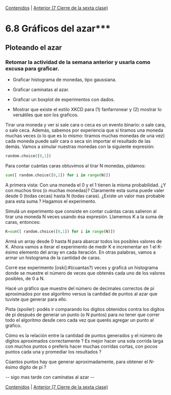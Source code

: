[Contenidos](../Contenidos.md) \| [Anterior (7 Cierre de la sexta clase)](07_Cierre.md)

# 6.8 Gráficos del azar***

## Ploteando el azar

### Retomar la actividad de la semana anterior y usarla como excusa para graficar.

- Graficar histograma de monedas, tipo gaussiana.
- Graficar caminatas al azar.
- Graficar un boxplot de experimentos con dados.

- Mostrar que existe el estilo XKCD para (1) fanfarronear y (2) mostrar lo versátiles que son los graficos.

Tirar una moneda y ver si sale cara o ceca es un evento binario: o sale cara, o sale ceca. Además, sabemos por experiencia que si tiramos una moneda muchas veces (o lo que es lo mismo: tiramos muchas monedas de una vez) cada moneda puede salir cara o seca sin importar el resultado de las demás. Vamos a simular nuestras monedas con la siguiente expresión: 

```python
random.choice([0,1])
```
Para contar cuántas caras obtuvimos al tirar N monedas, pidamos:

```python
sum([ random.choice([0,1]) for i in range(N)])
```

A primera vista:  Con una moneda el 0 y el 1 tienen la misma probabilidad. ¿Y con muchos tiros (o muchas monedas)? Claramente esta suma puede valer desde 0 (todas cecas) hasta N (todas caras). ¿Existe un valor mas probable para esta suma ? Hagamos el experimento.

Simulá un experimento que consiste en contar cuántas caras salieron al tirar una moneda N veces usando ésa expresión. Llamemos K a la suma de caras, entonces:

```python
K=sum([ random.choice([0,1]) for i in range(N)])
```

Armá un array desde 0 hasta N para abarcar todos los posibles valores de K. Ahora vamos a iterar el experimento de medir K e incrementar en 1 el K-ésimo elemento del array en cada iteración. En otras palabras, vamos a armar un histograma de la cantidad de caras.  

Corré ese experimento [oski]:#(cuantas?) veces y graficá un histograma donde se muestre el número de veces que obtenés cada uno de los valores posibles, de 0 a N.  





Hacé un gráfico que muestre del número de decimales correctos de pi aproximados por ese algoritmo versus la cantidad de puntos al azar que tuviste que generar para ello.

Pista (spoiler): podés ir comparando los dígitos obtenidos contra los dígitos de pi después de generar un punto (o N puntos) para no tener que correr todo el algoritmo desde cero cada vez que querés agregar un punto al gráfico.

Cómo es la relación entre la cantidad de puntos generados y el número de dígitos aproximados correctamente ? 
Es mejor hacer una sola corrida larga con muchos puntos o preferís hacer muchas corridas cortas, con pocos puntos cada una y promediar los resultados ?

Cúantos puntos hay que generar aproximadamente, para obtener el N-ésimo dígito de pi ?


   
-- sigo mas tarde con caminatas al azar --


[Contenidos](../Contenidos.md) \| [Anterior (7 Cierre de la sexta clase)](07_Cierre.md)

